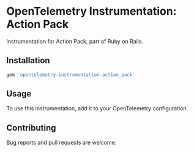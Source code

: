 # OpenTelemetry Instrumentation: Action Pack

Instrumentation for Action Pack, part of Ruby on Rails.

## Installation

```ruby
gem 'opentelemetry-instrumentation-action_pack'
```

## Usage

To use this instrumentation, add it to your OpenTelemetry configuration.

## Contributing

Bug reports and pull requests are welcome.
